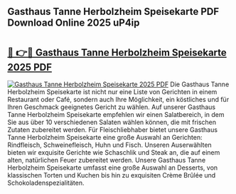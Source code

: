 ## Gasthaus Tanne Herbolzheim Speisekarte PDF Download Online 2025 uP4ip

# <h2><a href="http://gc65b33.nevu.top/?p=Gasthaus+Tanne+Herbolzheim+Speisekarte">🔗 👉🔴 Gasthaus Tanne Herbolzheim Speisekarte 2025 PDF</a></h2>

[![Gasthaus Tanne Herbolzheim Speisekarte 2025 PDF](https://i.imgur.com/dBaPXMq.png)](http://gc65b33.nevu.top/?p=Gasthaus+Tanne+Herbolzheim+Speisekarte)
Die Gasthaus Tanne Herbolzheim Speisekarte ist nicht nur eine Liste von Gerichten in einem Restaurant oder Café, sondern auch Ihre Möglichkeit, ein köstliches und für Ihren Geschmack geeignetes Gericht zu wählen. Auf unserer Gasthaus Tanne Herbolzheim Speisekarte empfehlen wir einen Salatbereich, in dem Sie aus über 10 verschiedenen Salaten wählen können, die mit frischen Zutaten zubereitet werden. Für Fleischliebhaber bietet unsere Gasthaus Tanne Herbolzheim Speisekarte eine große Auswahl an Gerichten: Rindfleisch, Schweinefleisch, Huhn und Fisch. Unseren Auserwählten bieten wir exquisite Gerichte wie Schaschlik und Steak an, die auf einem alten, natürlichen Feuer zubereitet werden. Unsere Gasthaus Tanne Herbolzheim Speisekarte umfasst eine große Auswahl an Desserts, von klassischen Torten und Kuchen bis hin zu exquisiten Crème Brûlée und Schokoladenspezialitäten.
